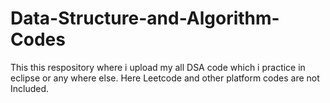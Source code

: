 # Data-Structure-and-Algorithm-Codes
This this respository  where i upload my all DSA code which i practice in eclipse or any where else.
Here Leetcode and other platform codes are not Included.
